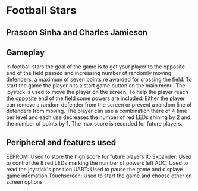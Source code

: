 # Football Stars
## Prasoon Sinha and Charles Jamieson
## Gameplay
In football stars the goal of the game is to get your player to the opposite end of the field passed and increasing number of randomly moving defenders, a maximum of seven points re awarded for crossing the field. To start the game the player hits a start game button on the main menu. The joystick is used to move the player on the screen. To help the player reach the opposite end of the field some powers are included. Either the player can remove a random defender from the screen or prevent a random line of defenders from moving. The player can use a combination there of 4 time per level and each use decreases the number of red LEDs shining by 2 and the number of points by 1. The max score is recorded for future players.
## Peripheral and features used
EEPROM: Used to store the high score for future players
IO Expander: Used to control the 8 red LEDs marking the number of powers left
ADC: Used to read the joystick's position
UART: Used to pause the game and displaye game infomation
Touchscreen: Used to start the game and choose other on screen options
